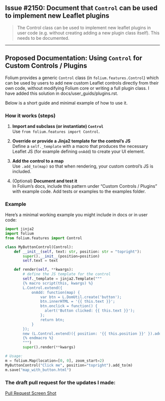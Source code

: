 ## Issue #2150: Document that `Control` can be used to implement new Leaflet plugins

> The Control class can be used to implement new leaflet plugins in user code (e.g. without creating adding a new plugin class itself). This needs to be documented.

---

## Proposed Documentation: Using `Control` for Custom Controls / Plugins

Folium provides a generic `Control` class (in `folium.features.Control`) which can be used by users to add new custom Leaflet controls directly from their own code, without modifying Folium core or writing a full plugin class. I have added this solution in docs/user_guids/plugins.rst.

Below is a short guide and minimal example of how to use it.

### How it works (steps)

1. **Import and subclass (or instantiate) `Control`**  
   Use `from folium.features import Control`.

2. **Override or provide a Jinja2 template for the control’s JS**  
   Define a `self._template` with a macro that produces the necessary Leaflet JS (for example defining `onAdd`) to create your UI element.

3. **Add the control to a map**  
   Use `.add_to(map)` so that when rendering, your custom control’s JS is included.

4. (Optional) **Document and test it**  
   In Folium’s docs, include this pattern under “Custom Controls / Plugins” with example code. Add tests or examples to the examples folder.

### Example

Here’s a minimal working example you might include in docs or in user code:

```python
import jinja2
import folium
from folium.features import Control

class MyButtonControl(Control):
    def __init__(self, text: str, position: str = "topright"):
        super().__init__(position=position)
        self.text = text

    def render(self, **kwargs):
        # define the JS template for the control
        self._template = jinja2.Template("""
        {% macro script(this, kwargs) %}
        L.Control.extend({
            onAdd: function(map) {
                var btn = L.DomUtil.create('button');
                btn.innerHTML = '{{ this.text }}';
                btn.onclick = function() {
                  alert('Button clicked: {{ this.text }}');
                };
                return btn;
            }
        });
        new (L.Control.extend)({ position: '{{ this.position }}' }).addTo({{ this._parent.get_name() }});
        {% endmacro %}
        """)
        super().render(**kwargs)

# Usage:
m = folium.Map(location=[0, 0], zoom_start=2)
MyButtonControl("Click me", position="topright").add_to(m)
m.save("map_with_button.html")
```


### The draft pull request for the updates I made:
[Pull Request Screen Shot](pr.png)

